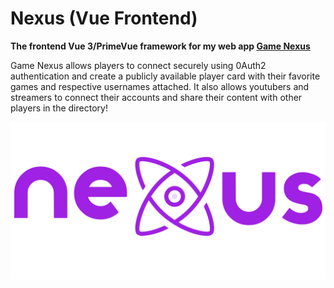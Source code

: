 # Nexus (Vue Frontend)

**The frontend Vue 3/PrimeVue framework for my web app [Game Nexus]("https://gamenexus.io")**

Game Nexus allows players to connect securely using 0Auth2 authentication
and create a publicly available player card with their favorite games and 
respective usernames attached. It also allows youtubers and streamers to
connect their accounts and share their content with other players in the
directory!

![github.com/nickdoxa/Nexus-Frontend/src](https://github.com/NickDoxa/Nexus-Frontend/blob/master/src/assets/images/bannerNamedLogo.png)
